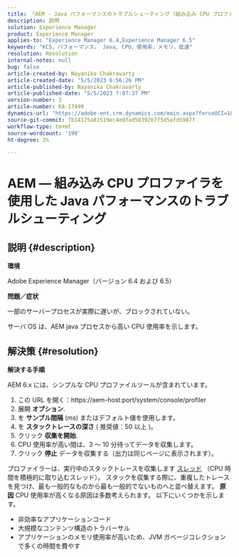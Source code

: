 ```yaml
---
title: 「AEM - Java パフォーマンスのトラブルシューティング（組み込み CPU プロファイラを使用）」
description: 説明
solution: Experience Manager
product: Experience Manager
applies-to: "Experience Manager 6.4,Experience Manager 6.5"
keywords: "KCS，パフォーマンス， Java, CPU，使用率，メモリ，低速"
resolution: Resolution
internal-notes: null
bug: false
article-created-by: Nayanika Chakravarty
article-created-date: "5/5/2023 6:56:26 PM"
article-published-by: Nayanika Chakravarty
article-published-date: "5/5/2023 7:07:37 PM"
version-number: 3
article-number: KA-17499
dynamics-url: "https://adobe-ent.crm.dynamics.com/main.aspx?forceUCI=1&pagetype=entityrecord&etn=knowledgearticle&id=c0334588-76eb-ed11-a7c6-6045bd006704"
source-git-commit: 7b14175a81519ec4e0fad58392b7f5d5afd5987f
workflow-type: tm+mt
source-wordcount: '199'
ht-degree: 3%

---
```


# AEM — 組み込み CPU プロファイラを使用した Java パフォーマンスのトラブルシューティング

## 説明 {#description}


<b>環境</b>

Adobe Experience Manager（バージョン 6.4 および 6.5）

<b>問題／症状</b>

一部のサーバープロセスが実際に遅いが、ブロックされていない。

サーバ OS は、AEM java プロセスから高い CPU 使用率を示します。


## 解決策 {#resolution}


<b>解決する手順</b>

AEM 6.x には、シンプルな CPU プロファイルツールが含まれています。

1. この URL を開く：https://aem-host:port/system/console/profiler
2. 展開 <b>オプション</b>.
3. を <b>サンプル間隔</b> (ms) またはデフォルト値を使用します。
4. を <b>スタックトレースの深さ</b> ( 推奨値：50 以上 )。
5. クリック <b>収集を開始</b>.
6. CPU 使用率が高い間は、3 ～ 10 分待ってデータを収集します。
7. クリック <b>停止</b> データを収集する（出力は同じページに表示されます）。


プロファイラーは、実行中のスタックトレースを収集します [スレッド](https://docs.oracle.com/javase/tutorial/essential/concurrency/threads.html) （CPU 時間を積極的に取り込むスレッド）。 スタックを収集する際に、重複したトレースを見つけ、最も一般的なものから最も一般的でないものへと並べ替えます。
<b>原因</b>
CPU 使用率が高くなる原因は多数考えられます。 以下にいくつかを示します。

- 非効率なアプリケーションコード
- 大規模なコンテンツ構造のトラバーサル
- アプリケーションのメモリ使用率が高いため、JVM ガベージコレクションで多くの時間を費やす

